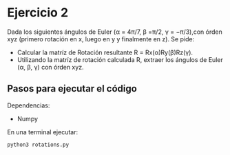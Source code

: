 # Ejercicio 2
Dada los siguientes ángulos de Euler (α = 4π/7, β =π/2, γ = −π/3),con órden xyz (primero rotación en x, luego en y y finalmente en z). Se pide:
 - Calcular la matríz de Rotación resultante R = Rx(α)Ry(β)Rz(γ).
 - Utilizando la matríz de rotación calculada R, extraer los ángulos de Euler (α, β, γ) con órden xyz.


## Pasos para ejecutar el código
Dependencias:
- Numpy

En una terminal ejecutar:
```bash
python3 rotations.py
```
